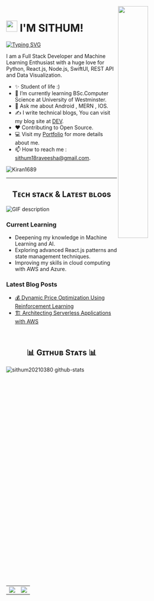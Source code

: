 <!--Night Owl image-->
<div>
  <img align="right" width="40%" src="https://owlbertsio-resized.s3.amazonaws.com/Popper.psd.full.png">
</div>

<!--Header Name-->
# <img src="https://emojis.slackmojis.com/emojis/images/1531849430/4246/blob-sunglasses.gif?1531849430" width="30"/> I'M SITHUM! 
[![Typing SVG](https://readme-typing-svg.demolab.com/?lines=Full+Stack+Developer;Open+Source+Contributor;Tech+Enthusiast)](https://git.io/typing-svg) 
<!--Start Intro-->               
<p align="left">I am a Full Stack Developer and Machine Learning Enthusiast with a huge love for Python, React.js, Node.js, SwiftUI, REST API and Data Visualization. </p>

- ✨ Student of life :)
- 🌱 I’m currently learning BSc.Computer Science at University of Westminster.
- 💬 Ask me about Android , MERN , IOS.
- ✍ I write technical blogs, You can visit my blog site at [DEV](https://medium.com/@sithum18raveesha).
- ❤ Contributing to Open Source.
- 💻 Visit my [Portfolio](https://sithum-raveesha.vercel.app/) for more details about me.
- 📫 How to reach me : sithum18raveesha@gmail.com.
<!--End Intro-->

<!--Profile Count Badge-->
<p align="left">
  <img src="https://komarev.com/ghpvc/?username=Kiran1689&label=Profile%20views&color=770677&style=for-the-badge&logo=star" alt="Kiran1689" style="padding-right:20px;" />
</p>

---
<!--Languages and Tools Section-->       
<h2 align="center">Tᴇᴄʜ sᴛᴀᴄᴋ & Lᴀᴛᴇsᴛ ʙʟᴏɢs</h2> 
<picture>
  <source media="(prefers-color-scheme: dark)" srcset="./Skills_Animation_Dark.gif">
  <source media="(prefers-color-scheme: light)" srcset="./Skills_Animation_White.gif">
  <img align="left" alt="GIF description" src="./Skills_Animation_White.gif">
</picture>
<br />

<h3 align="left">Current Learning</h3>
<ul align="left">
  <li>Deepening my knowledge in Machine Learning and AI.</li>
  <li>Exploring advanced React.js patterns and state management techniques.</li>
  <li>Improving my skills in cloud computing with AWS and Azure.</li>
</ul>
  
<h3 align="left">Latest Blog Posts</h3>
<ul align="left">
  <li><a href="https://medium.com/@sithum18raveesha/dynamic-price-optimization-using-reinforcement-learning-4a74776431a3">💰 Dynamic Price Optimization Using Reinforcement Learning</a></li>
  <li><a href="https://medium.com/@sithum18raveesha/architecting-serverless-applications-with-aws-5b0b4db3baf7">🏗 Architecting Serverless Applications with AWS</a></li>
</ul>
<br />

<!--Github stats Table--> 
<h2 align="center">📊 Gɪᴛʜᴜʙ Sᴛᴀᴛs 📊</h2>

![sithum20210380 github-stats](https://stats.dooboo.io/api/github-stats?login=sithum20210380)

<!-- <div align="center">
  <a href="https://github.com/sithum20210380#gh-light-mode-only">
    <img
       src="https://github-readme-streak-stats-phi-opal.vercel.app/?user=sithum20210380&locale=en&type=svg&hide_border=true&fire=2d77dc&ring=2d77dc&currStreakLabel=000000"
       alt="My GitHub streak stats"
     />
  </a>
</div> -->

<div align="center">
  <table>
    <tr>
      <td>
        <img src="https://streak-stats.demolab.com/?user=sithum20210380&theme=youtube-dark" />
      </td>
      <td>
        <img src="https://github-readme-stats.vercel.app/api/top-langs?username=sithum20210380&layout=compact&langs_count=8&card_width=440" />
      </td>
    </tr>
  </table>
</div>
<!-- Streal stats (Dark mode) -->
<!-- 
<div align="center">
  <a href="https://github.com/sithum20210380#gh-dark-mode-only">
    <img
       src="https://github-readme-streak-stats-phi-opal.vercel.app/?user=sithum20210380&background=0d1117&currStreakNum=ffffff&sideNums=ffffff&currStreakLabel=ffffff&sideLabels=ffffff&dates=ffffff&fire=2d77dc&ring=2d77dc&locale=en&type=svg&hide_border=true"
       alt="My GitHub streak stats"
     />
  </a>
</div>
-->
